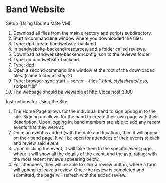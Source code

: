 # Band Website
Setup (Using Ubuntu Mate VM)
1. Download all files from the main directory and scripts subdirectory.
2. Start a command line window where you downloaded the files.
3. Type: dpd create bandwebsite-backend
4. In bandwebsite-backend/resources, add a folder called reviews.
5. Download bandwebsite-backend/config.json to the reviews folder.
6. Type: cd bandwebsite-backend
7. Type: dpd
8. Open a second command line window at the root of the downloaded files. (same folder as step 2)
9. Type: browser-sync start --server --files "*.html, stylesheets/*.css, scripts/*.js"
10. The webpage should be viewable at http://localhost:3000

Instructions for Using the Site
1. The Home Page allows for the individual band to sign up/log in to the site. Signing up allows for the band to create their own page with their description. Upon logging in, band members are able to add any recent events that they were at.
2. Once an event is added (with the date and location), then it will appear on their band page. It will be open for attendees of their events to click and review said event. 
3. Upon clicking the event, it will take them to the specific event page, where it will show all the details of the event, and the avg. rating; with the most recent reviews appearing below.
4. For attendees, they will be able to click a review button, where a form will appear to leave a review. Once the review is completed and submitted, the page will refresh with the added review.


